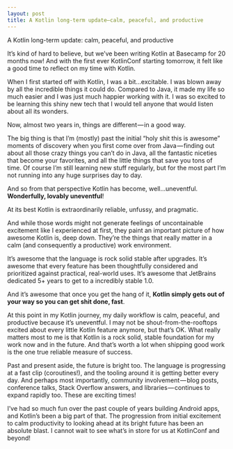 ```yaml
---
layout: post
title: A Kotlin long-term update—calm, peaceful, and productive
---
```




A Kotlin long-term update: calm, peaceful, and productive

It’s kind of hard to believe, but we’ve been writing Kotlin at Basecamp for 20 months now! And with the first ever KotlinConf starting tomorrow, it felt like a good time to reflect on my time with Kotlin.

When I first started off with Kotlin, I was a bit…excitable. I was blown away by all the incredible things it could do. Compared to Java, it made my life so much easier and I was just much happier working with it. I was so excited to be learning this shiny new tech that I would tell anyone that would listen about all its wonders.

Now, almost two years in, things are different — in a good way.

The big thing is that I’m (mostly) past the initial “holy shit this is awesome” moments of discovery when you first come over from Java — finding out about all those crazy things you can’t do in Java, all the fantastic niceties that become your favorites, and all the little things that save you tons of time. Of course I’m still learning new stuff regularly, but for the most part I’m not running into any huge surprises day to day.

And so from that perspective Kotlin has become, well…uneventful. **Wonderfully, lovably uneventful**!

At its best Kotlin is extraordinarily reliable, unfussy, and pragmatic.

And while those words might not generate feelings of uncontainable excitement like I experienced at first, they paint an important picture of how awesome Kotlin is, deep down. They’re the things that really matter in a calm (and consequently a productive) work environment.

It’s awesome that the language is rock solid stable after upgrades. It’s awesome that every feature has been thoughtfully considered and prioritized against practical, real-world uses. It’s awesome that JetBrains dedicated 5+ years to get to a incredibly stable 1.0.

And it’s awesome that once you get the hang of it, **Kotlin simply gets out of your way so you can get shit done, fast**.

At this point in my Kotlin journey, my daily workflow is calm, peaceful, and productive because it’s uneventful. I may not be shout-from-the-rooftops excited about every little Kotlin feature anymore, but that’s OK. What really matters most to me is that Kotlin is a rock solid, stable foundation for my work now and in the future. And that’s worth a lot when shipping good work is the one true reliable measure of success.

Past and present aside, the future is bright too. The language is progressing at a fast clip (coroutines!), and the tooling around it is getting better every day. And perhaps most importantly, community involvement — blog posts, conference talks, Stack Overflow answers, and libraries — continues to expand rapidly too. These are exciting times!

I’ve had so much fun over the past couple of years building Android apps, and Kotlin’s been a big part of that. The progression from initial excitement to calm productivity to looking ahead at its bright future has been an absolute blast. I cannot wait to see what’s in store for us at KotlinConf and beyond!
